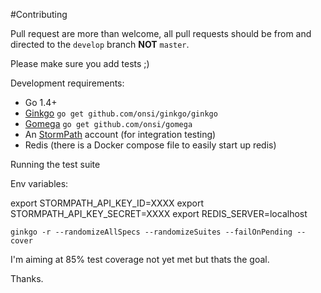 #Contributing

Pull request are more than welcome, all pull requests should be from and directed to the ```develop``` branch **NOT** ```master```.

Please make sure you add tests ;)

Development requirements:

- Go 1.4+
- [Ginkgo](https://onsi.github.io/ginkgo/) ```go get github.com/onsi/ginkgo/ginkgo```
- [Gomega](http://onsi.github.io/gomega/) ```go get github.com/onsi/gomega```
- An [StormPath](https://stormpath.com) account (for integration testing)
- Redis (there is a Docker compose file to easily start up redis)

Running the test suite

Env variables:

export STORMPATH_API_KEY_ID=XXXX
export STORMPATH_API_KEY_SECRET=XXXX
export REDIS_SERVER=localhost

```
ginkgo -r --randomizeAllSpecs --randomizeSuites --failOnPending --cover
```

I'm aiming at 85% test coverage not yet met but thats the goal.

Thanks.
